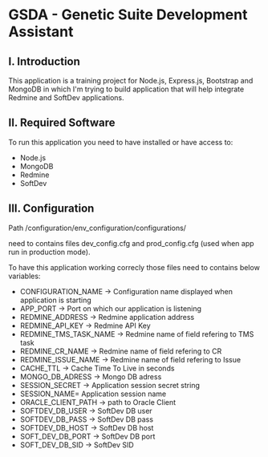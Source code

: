 # GSDA - Genetic Suite Development Assistant

## I. Introduction
This application is a training project for Node.js, Express.js, Bootstrap and MongoDB
in which I'm trying to build application that will help integrate Redmine and SoftDev applications.

## II. Required Software
To run this application you need to have installed or have access to:    

* Node.js
* MongoDB
* Redmine
* SoftDev

## III. Configuration

Path /configuration/env_configuration/configurations/   

need to contains files dev_config.cfg and prod_config.cfg (used when app run in production mode).   

To have this application working correcly those files need to contains below variables:   

* CONFIGURATION_NAME -> Configuration name displayed when application is starting
* APP_PORT -> Port on which our application is listening
* REDMINE_ADDRESS -> Redmine application address
* REDMINE_API_KEY -> Redmine API Key
* REDMINE_TMS_TASK_NAME -> Redmine name of field refering to TMS task
* REDMINE_CR_NAME -> Redmine name of field refering to CR
* REDMINE_ISSUE_NAME -> Redmine name of field refering to Issue
* CACHE_TTL -> Cache Time To Live in seconds
* MONGO_DB_ADRESS -> Mongo DB adress
* SESSION_SECRET -> Application session secret string
* SESSION_NAME= Application session name
* ORACLE_CLIENT_PATH -> path to Oracle Client
* SOFTDEV_DB_USER -> SoftDev DB user
* SOFTDEV_DB_PASS -> SoftDev DB pass
* SOFTDEV_DB_HOST -> SoftDev DB host
* SOFT_DEV_DB_PORT -> SoftDev DB port
* SOFT_DEV_DB_SID -> SoftDev SID